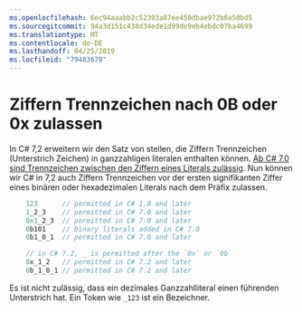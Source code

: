 ```yaml
---
ms.openlocfilehash: 6ec94aaabb2c52393a87ee450dbae972b6a50bd5
ms.sourcegitcommit: 94a3d151c438d34ede1d99de9eb4ebdc07ba4699
ms.translationtype: MT
ms.contentlocale: de-DE
ms.lasthandoff: 04/25/2019
ms.locfileid: "79483679"
---
```

# <a name="allow-digit-separator-after-0b-or-0x"></a>Ziffern Trennzeichen nach 0B oder 0x zulassen

In C# 7,2 erweitern wir den Satz von stellen, die Ziffern Trennzeichen (Unterstrich Zeichen) in ganzzahligen literalen enthalten können. [Ab C# 7,0 sind Trennzeichen zwischen den Ziffern eines Literals zulässig](../csharp-7.0/digit-separators.md). Nun können wir C# in 7,2 auch Ziffern Trennzeichen vor der ersten signifikanten Ziffer eines binären oder hexadezimalen Literals nach dem Präfix zulassen.

```csharp
    123      // permitted in C# 1.0 and later
    1_2_3    // permitted in C# 7.0 and later
    0x1_2_3  // permitted in C# 7.0 and later
    0b101    // binary literals added in C# 7.0
    0b1_0_1  // permitted in C# 7.0 and later

    // in C# 7.2, _ is permitted after the `0x` or `0b`
    0x_1_2   // permitted in C# 7.2 and later
    0b_1_0_1 // permitted in C# 7.2 and later
```

Es ist nicht zulässig, dass ein dezimales Ganzzahlliteral einen führenden Unterstrich hat. Ein Token wie `_123` ist ein Bezeichner.

